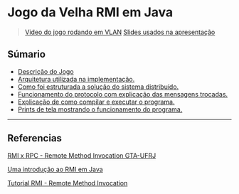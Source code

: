 # Jogo da Velha RMI em Java

> [Video do jogo rodando em VLAN](https://www.youtube.com/watch?v=44jSePntDNY)
> [Slides usados na apresentação](https://www.canva.com/design/DAFwPjMzgMo/81dkLto5MzdHYt9T49fPvw/edit?utm_content=DAFwPjMzgMo&utm_campaign=designshare&utm_medium=link2&utm_source=sharebutton)

## Súmario

- [Descrição do Jogo](./descricao_jogo.md)
- [Arquitetura utilizada na implementação.](./arquiterura_utilizada_na_implemetacao.md)
- [Como foi estruturada a solução do sistema distribuído.](./como_foi_estruturada_a_solucao_do_sistema_distribuido.md)
- [Funcionamento do protocolo com explicação das mensagens trocadas.](./funcionamento_do_protocolo_com_explicacao_das_mensagens_trocadas.md)
- [Explicação de como compilar e executar o programa.](./explicacao_de_como_compilar_e_executar_o_programa.md)
- [Prints de tela mostrando o funcionamento do programa.](./prints_de_tela_mostrando_o_funcionamento_do_programa.md)

---

## Referencias

[RMI x RPC - Remote Method Invocation GTA-UFRJ](https://www.gta.ufrj.br/ensino/eel879/trabalhos_vf_2017_2/rmi/rmi_x_rpc.html)

[Uma introdução ao RMI em Java](https://www.devmedia.com.br/uma-introducao-ao-rmi-em-java/28681)

[Tutorial RMI - Remote Method Invocation](https://www.devmedia.com.br/tutorial-rmi-remote-method-invocation/6442)
